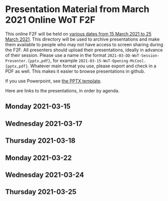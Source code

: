 # Presentation Material from March 2021 Online WoT F2F
This online F2F will be held on
[various dates from 15 March 2021 to 25 March 2021](https://www.w3.org/WoT/IG/wiki/F2F_meeting,_March_2021#Agenda).
This directory will be used to archive presentations and make them available to people
who may not have access to screen sharing during the F2F.
All presenters should upload their presentations, ideally in advance of their session.
Please use a name in the format `2021-03-DD-WoT-Session-Presenter.{pptx,pdf}`,
for example `2021-03-15-WoT-Opening-McCool.{pptx,pdf}`.
Whatever main format you use, please export and check in a PDF as well.
This makes it easier to browse presentations in github.

If you use Powerpoint, see 
[the PPTX template](Template-2021-03-DD-WoT-Session-Presenter.potx).

Here are links to the presentations, in order by agenda.

## Monday 2021-03-15

## Wednesday 2021-03-17
  
## Thursday 2021-03-18

## Monday 2021-03-22

## Wednesday 2021-03-24

## Thursday 2021-03-25
